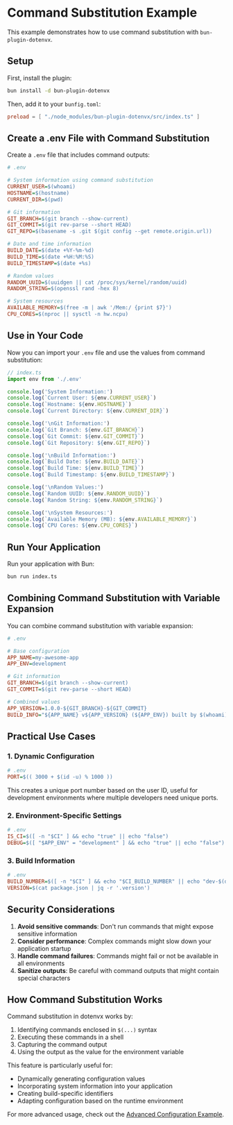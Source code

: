 # Command Substitution Example

This example demonstrates how to use command substitution with `bun-plugin-dotenvx`.

## Setup

First, install the plugin:

```bash
bun install -d bun-plugin-dotenvx
```

Then, add it to your `bunfig.toml`:

```toml
preload = [ "./node_modules/bun-plugin-dotenvx/src/index.ts" ]
```

## Create a .env File with Command Substitution

Create a `.env` file that includes command outputs:

```ini
# .env

# System information using command substitution
CURRENT_USER=$(whoami)
HOSTNAME=$(hostname)
CURRENT_DIR=$(pwd)

# Git information
GIT_BRANCH=$(git branch --show-current)
GIT_COMMIT=$(git rev-parse --short HEAD)
GIT_REPO=$(basename -s .git $(git config --get remote.origin.url))

# Date and time information
BUILD_DATE=$(date +%Y-%m-%d)
BUILD_TIME=$(date +%H:%M:%S)
BUILD_TIMESTAMP=$(date +%s)

# Random values
RANDOM_UUID=$(uuidgen || cat /proc/sys/kernel/random/uuid)
RANDOM_STRING=$(openssl rand -hex 8)

# System resources
AVAILABLE_MEMORY=$(free -m | awk '/Mem:/ {print $7}')
CPU_CORES=$(nproc || sysctl -n hw.ncpu)
```

## Use in Your Code

Now you can import your `.env` file and use the values from command substitution:

```ts
// index.ts
import env from './.env'

console.log('System Information:')
console.log(`Current User: ${env.CURRENT_USER}`)
console.log(`Hostname: ${env.HOSTNAME}`)
console.log(`Current Directory: ${env.CURRENT_DIR}`)

console.log('\nGit Information:')
console.log(`Git Branch: ${env.GIT_BRANCH}`)
console.log(`Git Commit: ${env.GIT_COMMIT}`)
console.log(`Git Repository: ${env.GIT_REPO}`)

console.log('\nBuild Information:')
console.log(`Build Date: ${env.BUILD_DATE}`)
console.log(`Build Time: ${env.BUILD_TIME}`)
console.log(`Build Timestamp: ${env.BUILD_TIMESTAMP}`)

console.log('\nRandom Values:')
console.log(`Random UUID: ${env.RANDOM_UUID}`)
console.log(`Random String: ${env.RANDOM_STRING}`)

console.log('\nSystem Resources:')
console.log(`Available Memory (MB): ${env.AVAILABLE_MEMORY}`)
console.log(`CPU Cores: ${env.CPU_CORES}`)
```

## Run Your Application

Run your application with Bun:

```bash
bun run index.ts
```

## Combining Command Substitution with Variable Expansion

You can combine command substitution with variable expansion:

```ini
# .env

# Base configuration
APP_NAME=my-awesome-app
APP_ENV=development

# Git information
GIT_BRANCH=$(git branch --show-current)
GIT_COMMIT=$(git rev-parse --short HEAD)

# Combined values
APP_VERSION=1.0.0-${GIT_BRANCH}-${GIT_COMMIT}
BUILD_INFO="${APP_NAME} v${APP_VERSION} (${APP_ENV}) built by $(whoami) on $(date +%Y-%m-%d)"
```

## Practical Use Cases

### 1. Dynamic Configuration

```ini
# .env
PORT=$(( 3000 + $(id -u) % 1000 ))
```

This creates a unique port number based on the user ID, useful for development environments where multiple developers need unique ports.

### 2. Environment-Specific Settings

```ini
# .env
IS_CI=$([ -n "$CI" ] && echo "true" || echo "false")
DEBUG=$([ "$APP_ENV" = "development" ] && echo "true" || echo "false")
```

### 3. Build Information

```ini
# .env
BUILD_NUMBER=$([ -n "$CI" ] && echo "$CI_BUILD_NUMBER" || echo "dev-$(date +%s)")
VERSION=$(cat package.json | jq -r '.version')
```

## Security Considerations

1. **Avoid sensitive commands**: Don't run commands that might expose sensitive information
2. **Consider performance**: Complex commands might slow down your application startup
3. **Handle command failures**: Commands might fail or not be available in all environments
4. **Sanitize outputs**: Be careful with command outputs that might contain special characters

## How Command Substitution Works

Command substitution in dotenvx works by:

1. Identifying commands enclosed in `$(...)` syntax
2. Executing these commands in a shell
3. Capturing the command output
4. Using the output as the value for the environment variable

This feature is particularly useful for:

- Dynamically generating configuration values
- Incorporating system information into your application
- Creating build-specific identifiers
- Adapting configuration based on the runtime environment

For more advanced usage, check out the [Advanced Configuration Example](/examples/advanced-configuration).
